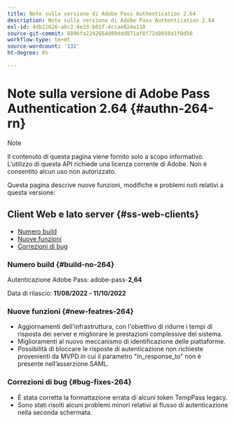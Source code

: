 ```yaml
---
title: Note sulla versione di Adobe Pass Authentication 2.64
description: Note sulla versione di Adobe Pass Authentication 2.64
exl-id: 4db21026-a0c2-4e33-b01f-4ccae824a110
source-git-commit: 8896fa2242664d09ddd871af8f72d8858d1f0d50
workflow-type: tm+mt
source-wordcount: '132'
ht-degree: 0%

---
```


# Note sulla versione di Adobe Pass Authentication 2.64 {#authn-264-rn}

>[!NOTE]
>
>Il contenuto di questa pagina viene fornito solo a scopo informativo. L’utilizzo di questa API richiede una licenza corrente di Adobe. Non è consentito alcun uso non autorizzato.

Questa pagina descrive nuove funzioni, modifiche e problemi noti relativi a questa versione:

## Client Web e lato server {#ss-web-clients}

* [Numero build](#build-no-264)
* [Nuove funzioni](#new-featres-264)
* [Correzioni di bug](#bug-fixes-264)

### Numero build {#build-no-264}

Autenticazione Adobe Pass: adobe-pass-**2,64**

Data di rilascio: **11/08/2022 - 11/10/2022**

### Nuove funzioni {#new-featres-264}

* Aggiornamenti dell&#39;infrastruttura, con l&#39;obiettivo di ridurre i tempi di risposta dei server e migliorare le prestazioni complessive del sistema.
* Miglioramenti al nuovo meccanismo di identificazione delle piattaforme.
* Possibilità di bloccare le risposte di autenticazione non richieste provenienti da MVPD in cui il parametro &quot;in_response_to&quot; non è presente nell’asserzione SAML.

### Correzioni di bug {#bug-fixes-264}

* È stata corretta la formattazione errata di alcuni token TempPass legacy.
* Sono stati risolti alcuni problemi minori relativi al flusso di autenticazione nella seconda schermata.
